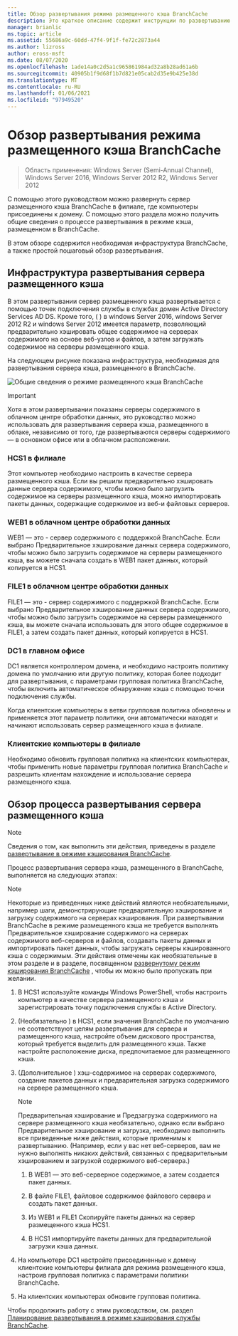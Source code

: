 ```yaml
---
title: Обзор развертывания режима размещенного кэша BranchCache
description: Это краткое описание содержит инструкции по развертыванию BranchCache в режиме размещенного кэша на компьютерах под управлением Windows Server 2016 и Windows 10.
manager: brianlic
ms.topic: article
ms.assetid: 55686a9c-60dd-47f4-9f1f-fe72c2873a44
ms.author: lizross
author: eross-msft
ms.date: 08/07/2020
ms.openlocfilehash: 1ade14a0c2d5a1c965861984ad32a8b28ad61a6b
ms.sourcegitcommit: 40905b1f9d68f1b7d821e05cab2d35e9b425e38d
ms.translationtype: MT
ms.contentlocale: ru-RU
ms.lasthandoff: 01/06/2021
ms.locfileid: "97949520"
---
```

# <a name="branchcache-hosted-cache-mode-deployment-overview"></a>Обзор развертывания режима размещенного кэша BranchCache

>Область применения: Windows Server (Semi-Annual Channel), Windows Server 2016, Windows Server 2012 R2, Windows Server 2012

С помощью этого руководством можно развернуть сервер размещенного кэша BranchCache в филиале, где компьютеры присоединены к домену. С помощью этого раздела можно получить общие сведения о процессе развертывания в режиме кэша, размещенном в BranchCache.

В этом обзоре содержится необходимая инфраструктура BranchCache, а также простой пошаговый обзор развертывания.

## <a name="hosted-cache-server-deployment-infrastructure"></a><a name="bkmk_components"></a>Инфраструктура развертывания сервера размещенного кэша

В этом развертывании сервер размещенного кэша развертывается с помощью точек подключения службы в службах домен Active Directory Services AD DS. Кроме того, \( \) в windows Server 2016, windows Server 2012 R2 и windows Server 2012 имеется параметр, позволяющий предварительно хэшировать общее содержимое на серверах содержимого на основе веб-узлов и файлов, а затем загружать содержимое на серверы размещенного кэша.

На следующем рисунке показана инфраструктура, необходимая для развертывания сервера кэша, размещенного в BranchCache.

![Общие сведения о режиме размещенного кэша BranchCache](../../../media/BranchCache-Hcm-Overview/Bc-Hcm-Overview.jpg)

> [!IMPORTANT]
> Хотя в этом развертывании показаны серверы содержимого в облачном центре обработки данных, это руководство можно использовать для развертывания сервера кэша, размещенного в облаке, независимо от того, где развертываются серверы содержимого — в основном офисе или в облачном расположении.

### <a name="hcs1-in-the-branch-office"></a>HCS1 в филиале

Этот компьютер необходимо настроить в качестве сервера размещенного кэша. Если вы решили предварительно хэшировать данные сервера содержимого, чтобы можно было загрузить содержимое на серверы размещенного кэша, можно импортировать пакеты данных, содержащие содержимое из веб-и файловых серверов.

### <a name="web1-in-the-cloud-data-center"></a>WEB1 в облачном центре обработки данных

WEB1 — это \- сервер содержимого с поддержкой BranchCache. Если выбрано Предварительное хэширование данных сервера содержимого, чтобы можно было загрузить содержимое на серверы размещенного кэша, вы можете сначала создать в WEB1 пакет данных, который копируется в HCS1.

### <a name="file1-in-the-cloud-data-center"></a>FILE1 в облачном центре обработки данных

FILE1 — это \- сервер содержимого с поддержкой BranchCache. Если выбрано Предварительное хэширование данных сервера содержимого, чтобы можно было загрузить содержимое на серверы размещенного кэша, вы можете сначала использовать для этого общее содержимое в FILE1, а затем создать пакет данных, который копируется в HCS1.

### <a name="dc1-in-the-main-office"></a>DC1 в главном офисе

DC1 является контроллером домена, и необходимо настроить политику домена по умолчанию или другую политику, которая более подходит для развертывания, с параметрами групповая политика BranchCache, чтобы включить автоматическое обнаружение кэша с помощью точки подключения службы.

Когда клиентские компьютеры в ветви групповая политика обновлены и применяется этот параметр политики, они автоматически находят и начинают использовать сервер размещенного кэша в филиале.

### <a name="client-computers-in-the-branch-office"></a>Клиентские компьютеры в филиале

Необходимо обновить групповая политика на клиентских компьютерах, чтобы применить новые параметры групповая политика BranchCache и разрешить клиентам нахождение и использование сервера размещенного кэша.

## <a name="hosted-cache-server-deployment-process-overview"></a><a name="bkmk_overview"></a>Обзор процесса развертывания сервера размещенного кэша

>[!NOTE]
>Сведения о том, как выполнить эти действия, приведены в разделе [развертывание в режиме кэширования BranchCache](4-Bc-Hcm-Deployment.md).

Процесс развертывания сервера кэша, размещенного в BranchCache, выполняется на следующих этапах:

>[!NOTE]
>Некоторые из приведенных ниже действий являются необязательными, например шаги, демонстрирующие предварительную хэширование и загрузку содержимого на серверах кэширования. При развертывании BranchCache в режиме размещенного кэша не требуется выполнять Предварительное хэширование содержимого на серверах содержимого веб-серверов и файлов, создавать пакеты данных и импортировать пакет данных, чтобы загружать серверы кэшированного кэша с содержимым. Эти действия отмечены как необязательные в этом разделе и в разделе, посвященном [развернутому режим кэширования BranchCache](4-Bc-Hcm-Deployment.md) , чтобы их можно было пропускать при желании.

1. В HCS1 используйте команды Windows PowerShell, чтобы настроить компьютер в качестве сервера размещенного кэша и зарегистрировать точку подключения службы в Active Directory.

2. \(Необязательно \) в HCS1, если значения BranchCache по умолчанию не соответствуют целям развертывания для сервера и размещенного кэша, настройте объем дискового пространства, который требуется выделить для размещенного кэша. Также настройте расположение диска, предпочитаемое для размещенного кэша.

3. \(Дополнительное \) хэш-содержимое на серверах содержимого, создание пакетов данных и предварительная загрузка содержимого на сервере размещенного кэша.

    > [!NOTE]
    > Предварительная хэширование и Предзагрузка содержимого на сервере размещенного кэша необязательно, однако если выбрано Предварительное хэширование и загрузка, необходимо выполнить все приведенные ниже действия, которые применимы к развертыванию. \(Например, если у вас нет веб-серверов, вам не нужно выполнять никаких действий, связанных с предварительным хэшированием и загрузкой содержимого веб-сервера.\)

    1. В WEB1 — это веб-серверное содержимое, а затем создается пакет данных.

    2. В файле FILE1, файловое содержимое файлового сервера и создать пакет данных.

    3. Из WEB1 и FILE1 Скопируйте пакеты данных на сервер размещенного кэша HCS1.

    4. В HCS1 импортируйте пакеты данных для предварительной загрузки кэша данных.

4. На компьютере DC1 настройте присоединенные к домену клиентские компьютеры филиала для режима размещенного кэша, настроив групповая политика с параметрами политики BranchCache.

5. На клиентских компьютерах обновите групповая политика.

Чтобы продолжить работу с этим руководством, см. раздел [Планирование развертывания в режиме кэширования службы BranchCache](3-Bc-Hcm-Plan.md).
